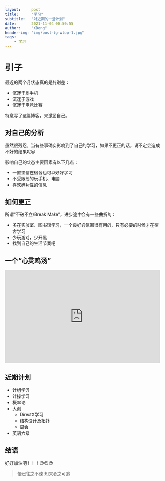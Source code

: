 ```yaml
---
layout:     post
title:      "学习"
subtitle:   "对近期的一些计划"
date:       2021-11-04 00:50:55
author:     "XDong"
header-img: "img/post-bg-wlop-1.jpg"
tags:
    - 学习
---
```


# 引子

最近的两个月状态真的是特别差：

- 沉迷于刷手机
- 沉迷于游戏
- 沉迷于电竞比赛

特意写了这篇博客，来激励自己。

## 对自己的分析

虽然很残忍，当有些事确实影响到了自己的学习，如果不更正的话，说不定会造成不好的结果呢😒

影响自己的状态主要因素有以下几点：

- 一直坚信在宿舍也可以好好学习
- 不受限制的玩手机、电脑
- 喜欢碎片性的信息

## 如何更正

所谓“不破不立/Break Make”，进步途中会有一些曲折的：

- 多在实验室、图书馆学习，一个良好的氛围很有用的，只有必要的时候才在宿舍学习
- 少玩游戏，少开黑
- 找到自己的生活节奏吧

## 一个“心灵鸡汤”

<div style="position: relative; padding: 30% 45%;">
<iframe style="position: absolute; width: 100%; height: 100%; left: 0; top: 0;" src="https://player.bilibili.com/player.html?aid=248824623&bvid=BV1fv411n73Q&cid=359525880&page=1&as_wide=1&high_quality=1&danmaku=1" frameborder="no" scrolling="no" allowfullscreen="true">
</iframe>
</div>

## 近期计划

- 计组学习
- 计操学习
- 概率论
- 大创
    - DirectX学习
    - 结构设计及拓扑
    - 周会
- 英语六级

## 结语

好好加油吧！！！😉😉😉

>悟已往之不谏 知来者之可追
